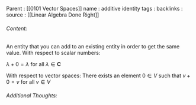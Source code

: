 Parent : [[0101 Vector Spaces]]
name : additive identity
tags : 
backlinks : 
source : [[Linear Algebra Done Right]]

###### Content:
An entity that you can add to an existing entity in order to get the same value. With respect to scalar numbers:

$\lambda + 0 = \lambda$ for all $\lambda \in \textbf{C}$

With respect to vector spaces:
There exists an element $0 \in V$ such that $v+0=v$ for all $v \in V$

###### Additional Thoughts:
